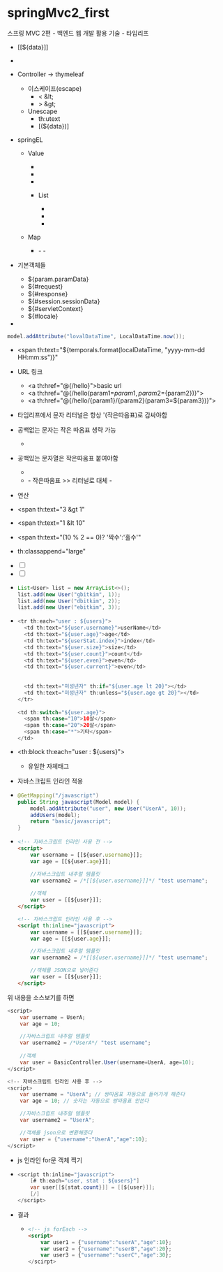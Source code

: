 # springMvc2_first
스프링 MVC 2편 - 백엔드 웹 개발 활용 기술 - 타임리프

- [[${data}]]
- <span th:text="${data}">
- Controller -> thymeleaf
  - 이스케이프(escape)
    - <  \&lt;
    - \> \&gt;
  - Unescape
    - th:utext
    - [(${data})]



- springEL

  - Value

    - <span th:text="${user.username}">
    - <span th:text="${user['username']}">
    - <span th:text="${user.getUsername()}">

    - List
      - <span th:text="${users[0].username}">
      - <span th:text="${users[0]['username']}">
      - <span th:text="${users[0].getUsername()}">

  - Map
    - <span th:text="${userMap['userA'].username}">
      - <span th:text="${userMap['userA']['username']}">
      - <span th:text="${userMap['userA'].getUsername()}">



- 기본객체들
  - ${param.paramData}
  - ${#request}
  - ${#response}
  - ${#session.sessionData}
  - ${#servletContext}
  - ${#locale}



- 

  ```java
  model.addAttribute("lovalDataTime", LocalDataTime.now());
  ```

- <span th:text="${temporals.format(localDataTime, "yyyy-mm-dd HH:mm:ss")}"



- URL 링크
  - \<a th:href="@{/hello}">basic url</a>
  - \<a th:href="@{/hello(param1=${param1}, param2=${param2})}">
  - \<a th:href="@{/hello/{param1}/{param2}(param3=${param3})}">



- 타임리프에서 문자 리터널은 항상 '(작은따옴표)로 감싸야함
- 공백없는 문자는 작은 따옴표 생략 가능
  - <span th:text="'hello'">
- 공백있는 문자열은 작은따옴표 붙여야함
  - <span th:text="'hello world'">
  - <span th:text="'hello world' + ${data}">
    - 작은따옴표 >> 리터널로 대체
    - <span th:text="|hello world ${data}|"



- 연산
- <span th:text="3 &gt 1"
- <span th:text="1 &lt 10"
- <span th:text="(10 % 2 == 0)? '짝수':'홀수'"



- th:classappend="large"
- <input type="checkbox" name="active" th:checked="true">
- <input type="checkbox" name="active" th:checked="false">



- ```java
  List<User> list = new ArrayList<>();
  list.add(new User("gbitkim", 1));
  list.add(new User("dbitkim", 2));
  list.add(new User("ebitkim", 3));
  ```

- ```java
  <tr th:each="user : ${users}">
    <td th:text="${user.username}">userName</td>
    <td th:text="${user.age}">age</td>
    <td th:text="${userStat.index}">index</td>
    <td th:text="${user.size}">size</td>
    <td th:text="${user.count}">count</td>
    <td th:text="${user.even}">even</td>
    <td th:text="${user.current}">even</td>
      
      
    <td th:text="미성년자" th:if="${user.age lt 20}"></td>
    <td th:text="미성년자" th:unless="${user.age gt 20}"></td>
  </tr>
      
  <td th:switch="${user.age}">
    <span th:case="10">10살</span>
    <span th:case="20">20살</span>
    <span th:case="*">기타</span>
  </td>
  ```

- <th:block th:each="user : ${users}">

  - 유일한 자체태그





- 자바스크립트 인라인 적용

- ```java
  @GetMapping("/javascript")
  public String javascript(Model model) {
      model.addAttribute("user", new User("UserA", 10));
      addUsers(model);
      return "basic/javascript";
  }
  ```

- ```html
  <!-- 자바스크립트 인라인 사용 전 -->
  <script>
      var username = [[${user.username}]];
      var age = [[${user.age}]];
  
      //자바스크립트 내추럴 템플릿
      var username2 = /*[[${user.username}]]*/ "test username";
      
      //객체
      var user = [[${user}]];
  </script>
  
  <!-- 자바스크립트 인라인 사용 후 -->
  <script th:inline="javascript">
      var username = [[${user.username}]];
      var age = [[${user.age}]];
  
      //자바스크립트 내추럴 템플릿
      var username2 = /*[[${user.username}]]*/ "test username";
  
      //객체를 JSON으로 넣어준다 
      var user = [[${user}]];
  </script>
  ```



위 내용을 소스보기를 하면

```java
<script>
    var username = UserA;
    var age = 10;

    //자바스크립트 내추럴 템플릿
    var username2 = /*UserA*/ "test username";
    
    //객체
    var user = BasicController.User(username=UserA, age=10);
</script>

<!-- 자바스크립트 인라인 사용 후 -->
<script>
    var username = "UserA"; // 쌍따옴표 자동으로 들어가게 해준다
    var age = 10; // 숫자는 자동으로 쌍따옴표 안쓴다

    //자바스크립트 내추럴 템플릿
    var username2 = "UserA";

    //객체를 json으로 변환해준다
    var user = {"username":"UserA","age":10};
</script>
```



- js 인라인 for문 객체 찍기

- ```java
  <script th:inline="javascript">
      [# th:each="user, stat : ${users}"]
      var user[[${stat.count}]] = [[${user}]];
      [/]
  </script>
  ```

- 결과

  - ```html
    <!-- js forEach -->
    <script>
        var user1 = {"username":"userA","age":10};
        var user2 = {"username":"userB","age":20};
        var user3 = {"username":"userC","age":30};
    </scirpt>
    ```
